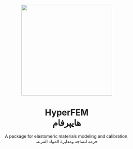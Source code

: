 <p align="center">
 <img width="300" height="300" src="https://user-images.githubusercontent.com/115699524/217231575-caf12c57-0375-4652-98cc-81e7bc071f9b.png">
 </p>

<h1 align="center">HyperFEM <br>هايپرفام</h1>
<p align="center">
 A package for elastomeric materials modeling and calibration.<br>.حزمة لنمذجة ومعايرة المواد المرنة 
 </p>
